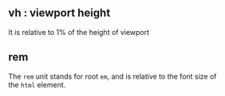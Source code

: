 
## vh : viewport height

It is relative to 1% of the height of viewport

## rem 
The `rem` unit stands for root `em`, and is relative to the font size of the `html` element.
